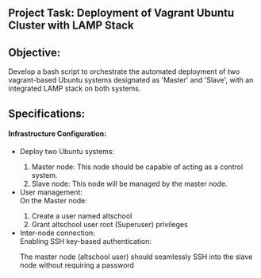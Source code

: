 <h2>Project Task: Deployment of Vagrant Ubuntu Cluster with LAMP Stack</h2>

<h2>Objective:</h2>

Develop a bash script to orchestrate the automated deployment of two vagrant-based Ubuntu systems designated as 'Master' and 'Slave', with an integrated LAMP stack on both systems.

<h2>Specifications:</h2>

<h4>Infrastructure Configuration:</h4>

<ul>
    <li>Deploy two Ubuntu systems:</li>
    <ol>
    <li>Master node: This node should be capable of acting as a control system.</li>
    <li>Slave node: This node will be managed by the master node.</li>
    </ol>
    <li>User management:</li>
    On the Master node:
    <ol>
        <li>Create a user named altschool</li>
        <li>Grant altschool user root (Superuser) privileges</li>
    </ol>
    <li>Inter-node connection:</li>
    Enabling SSH key-based authentication:
    <p>The master node (altschool user) should seamlessly SSH into the slave node without requiring a password</p>
</ul>

